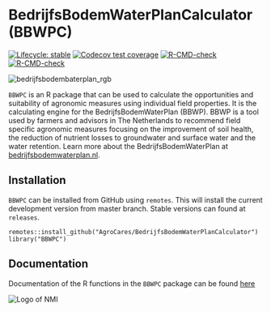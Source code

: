 # BedrijfsBodemWaterPlanCalculator (BBWPC)

<!-- badges: start -->
[![Lifecycle: stable](https://img.shields.io/badge/lifecycle-stable-brightgreen.svg)](https://lifecycle.r-lib.org/articles/stages.html#stable)
[![Codecov test coverage](https://codecov.io/gh/AgroCares/BedrijfsBodemWaterPlanCalculator/branch/main/graph/badge.svg)](https://app.codecov.io/gh/AgroCares/BedrijfsBodemWaterPlanCalculator?branch=main)
[![R-CMD-check](https://github.com/AgroCares/BedrijfsBodemWaterPlanCalculator/workflows/R-CMD-check/badge.svg)](https://github.com/AgroCares/BedrijfsBodemWaterPlanCalculator/actions)
[![R-CMD-check](https://github.com/AgroCares/BedrijfsBodemWaterPlanCalculator/actions/workflows/R-CMD-check.yaml/badge.svg)](https://github.com/AgroCares/BedrijfsBodemWaterPlanCalculator/actions/workflows/R-CMD-check.yaml)
<!-- badges: end -->

![bedrijfsbodembaterplan_rgb](https://user-images.githubusercontent.com/37927107/139035649-5244795c-6687-42a5-a15d-169a54050903.png)

`BBWPC` is an R package that can be used to calculate the opportunities and suitability of agronomic measures using individual field properties. It is the calculating engine for the BedrijfsBodemWaterPlan (BBWP). BBWP is a tool used by farmers and advisors in The Netherlands to recommend field specific agronomic measures focusing on the improvement of soil health, the reduction of nutrient losses to groundwater and surface water and the water retention. Learn more about the BedrijfsBodemWaterPlan at [bedrijfsbodemwaterplan.nl](https://bedrijfsbodemwaterplan.nl).

## Installation

`BBWPC` can be installed from GitHub using `remotes`. This will install the current development version from master branch. Stable versions can found at `releases`.
```
remotes::install_github("AgroCares/BedrijfsBodemWaterPlanCalculator")
library("BBWPC")
```
## Documentation
Documentation of the R functions in the `BBWPC` package can be found [here](https://agrocares.github.io/BedrijfsBodemWaterPlanCalculator/)

![Logo of NMI](https://media.licdn.com/dms/image/C560BAQEYGcm4HjNnxA/company-logo_200_200/0?e=2159024400&v=beta&t=u40rJ7bixPWB2SAqaj3KCKzJRoKcqf0wUXCdmsTDQvw)
